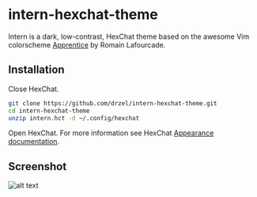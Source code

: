 # intern-hexchat-theme
Intern is a dark, low-contrast, HexChat theme based on the awesome Vim colorscheme [Apprentice](https://github.com/romainl/Apprentice) by Romain Lafourcade.
## Installation
Close HexChat.
``` bash
git clone https://github.com/drzel/intern-hexchat-theme.git
cd intern-hexchat-theme
unzip intern.hct -d ~/.config/hexchat
```
Open HexChat. For more information see HexChat [Appearance documentation](https://hexchat.readthedocs.org/en/latest/appearance.html).
## Screenshot
![alt text](http://i.imgur.com/NaAJ9G4.png "Screenshot")
